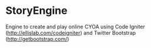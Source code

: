StoryEngine
===========

Engine to create and play online CYOA using Code Igniter (http://ellislab.com/codeigniter) and Twitter Bootstrap (http://getbootstrap.com/)
